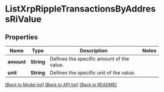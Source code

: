 # ListXrpRippleTransactionsByAddressRiValue

## Properties

Name | Type | Description | Notes
------------ | ------------- | ------------- | -------------
**amount** | **String** | Defines the specific amount of the value. | 
**unit** | **String** | Defines the specific unit of the value. | 

[[Back to Model list]](../README.md#documentation-for-models) [[Back to API list]](../README.md#documentation-for-api-endpoints) [[Back to README]](../README.md)


